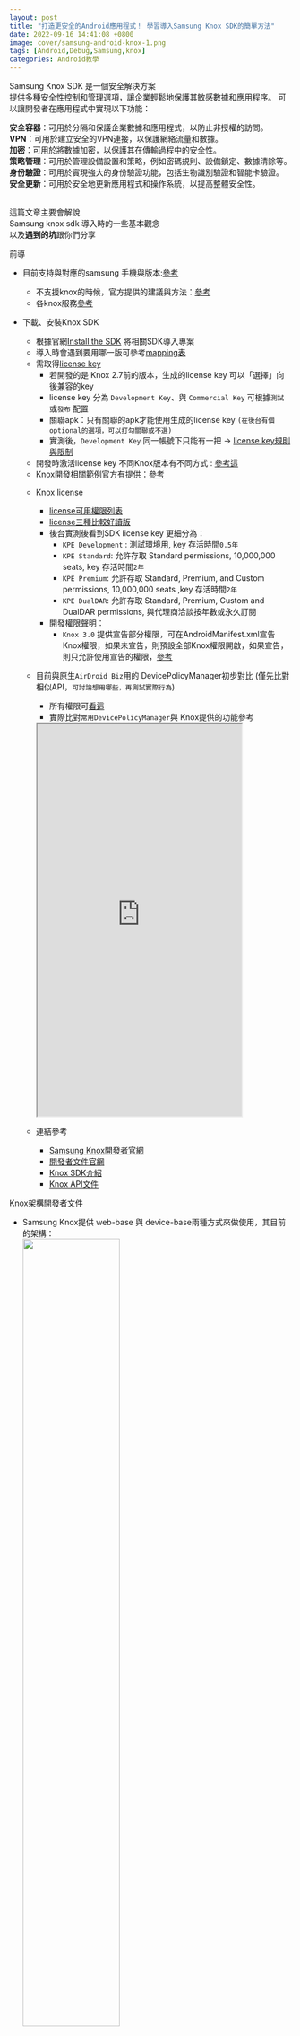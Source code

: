 ```yaml
---
layout: post
title: "打造更安全的Android應用程式！ 學習導入Samsung Knox SDK的簡單方法"
date: 2022-09-16 14:41:08 +0800
image: cover/samsung-android-knox-1.png
tags: [Android,Debug,Samsung,knox]
categories: Android教學
---
```


<div class="c-border-main-title-2">Samsung Knox SDK 是一個安全解決方案</div>

<div class="c-border-content-title-4">
  提供多種安全性控制和管理選項，讓企業輕鬆地保護其敏感數據和應用程序。
  可以讓開發者在應用程式中實現以下功能：
</div>
<p class = "table_container">
  <b>安全容器</b>：可用於分隔和保護企業數據和應用程式，以防止非授權的訪問。<br>
  <b>VPN</b>：可用於建立安全的VPN連接，以保護網絡流量和數據。<br>
  <b>加密</b>：可用於將數據加密，以保護其在傳輸過程中的安全性。<br>
  <b>策略管理</b>：可用於管理設備設置和策略，例如密碼規則、設備鎖定、數據清除等。<br>
  <b>身份驗證</b>：可用於實現強大的身份驗證功能，包括生物識別驗證和智能卡驗證。<br>
  <b>安全更新</b>：可用於安全地更新應用程式和操作系統，以提高整體安全性。<br><br>

  這篇文章主要會解說<br>
  Samsung knox sdk 導入時的一些基本觀念<br>
  以及<b>遇到的坑</b>跟你們分享<br>
</p>

<div class="c-border-main-title-2">前導</div>

* 目前支持與對應的samsung 手機與版本:[參考](https://www.samsungknox.com/en/knox-platform/supported-devices)
  - 不支援knox的時候，官方提供的建議與方法：[參考](https://docs.samsungknox.com/admin/fundamentals/faqs/kba-349-about-android-others-android-go-devices.htm)
  - 各knox服務[參考](https://docs.samsungknox.com/admin/knox-admin-portal/welcome.htm)
* 下載、安裝Knox SDK
  - 根據官網[Install the SDK](https://docs.samsungknox.com/dev/knox-sdk/install-sdk.htm) 將相關SDK導入專案
  - 導入時會遇到要用哪一版可參考[mapping表](https://docs.samsungknox.com/dev/common/knox-version-mapping.htm)
  - 需取得[license key](https://docs.samsungknox.com/dev/common/tutorial-get-a-license.htm)
     - 若開發的是 Knox 2.7前的版本，生成的license key 可以「選擇」向後兼容的key
     - license key 分為 `Development Key`、與 `Commercial Key` 可根據`測試`或`發布` 配置
     - 關聯apk：只有關聯的apk才能使用生成的license key
     `(在後台有個optional的選項，可以打勾關聯或不選)`
     - 實測後，`Development Key` 同一帳號下只能有一把
     -> [license key規則與限制](https://docs.samsungknox.com/dev/common/knox-licenses.htm)
  - 開發時激活license key 不同Knox版本有不同方式 : [參考這](https://docs.samsungknox.com/dev/knox-sdk/tutorial-activate-license.htm)
  - Knox開發相關範例官方有提供：[參考](https://docs.samsungknox.com/dev/knox-sdk/tutorial-overview.htm)

  * Knox license
    - [license可用權限列表](https://docs.samsungknox.com/dev/common/license-permissions.htm)
    - [license三種比較好讀版](https://docs.google.com/spreadsheets/d/1Os01grTu-vDTVm5SL8VVn1QZ4NH_3gbHDT9ILAGhiEM/edit?usp=sharing)
    - 後台實測後看到SDK license key 更細分為：
        - `KPE Development` : 測試環境用, key 存活時間`0.5年`
        - `KPE Standard`: 允許存取 Standard permissions, 10,000,000 seats, key 存活時間`2年`
        - `KPE Premium`:  允許存取 Standard, Premium, and Custom permissions, 10,000,000 seats ,key 存活時間`2年`
        - `KPE DualDAR`:  允許存取 Standard, Premium, Custom and DualDAR permissions, 與代理商洽談按年數或永久訂閱
    - 開發權限聲明：
        - `Knox 3.0` 提供宣告部分權限，可在AndroidManifest.xml宣告Knox權限，如果未宣告，則預設全部Knox權限開啟，如果宣告，則只允許使用宣告的權限，[參考](https://docs.samsungknox.com/dev/common/tutorial-knox-permissions.htm)

  * 目前與原生`AirDroid Biz`用的 DevicePolicyManager初步對比 (僅先比對相似API，`可討論想用哪些，再測試實際行為`)
    - 所有權限可[看這](https://docs.google.com/spreadsheets/d/1Os01grTu-vDTVm5SL8VVn1QZ4NH_3gbHDT9ILAGhiEM/edit?usp=sharing)
    - 實際比對`常用DevicePolicyManager`與 Knox提供的功能參考
    <iframe src="https://docs.google.com/spreadsheets/d/e/2PACX-1vQ09cQTkBr3L2di8b886ZcjEA9FMlv0trg90SgQFMg4okJx3YERuAXBNDtdSzmVRdxmSXxWMdchBaXL/pubhtml?gid=0&amp;single=true&amp;widget=true&amp;headers=false" height="700"
       width="80%"></iframe>

  * 連結參考
    - [Samsung Knox開發者官網](https://developer.samsungknox.com/#)
    - [開發者文件官網](https://docs.samsungknox.com/dev/index.htm)
    - [Knox SDK介紹](https://docs.samsungknox.com/dev/knox-sdk/index.htm)
    - [Knox API文件](https://docs.samsungknox.com/devref/knox-sdk/reference/packages.html)

<div class="c-border-main-title-2">Knox架構開發者文件</div>

  - Samsung Knox提供 web-base 與 device-base兩種方式來做使用，其目前的架構：  
   <img src="https://docs.samsungknox.com/dev/common/images/knox-ecosystem.png" width="60%"/><br>

<div class="c-border-main-title-2">Activite license note</div>
   * android 6.0.1 samsung s6 ,測試`Knox 3.8`
     - 下載samsung開發者後台的Knox 3.8版 ，使用方法[knox3.7.1 higher](https://docs.samsungknox.com/dev/knox-sdk/tutorial-activate-license.htm)，解析URI時，報exception
     - 改用[knox2.7 lower](https://docs.samsungknox.com/dev/knox-sdk/tutorial-activate-license.htm)報出`java.lang.RuntimeException: Stub!`<br>
       -> 解決方法：加入`supportlib.jar`並加入gradle dependencies<br>
       `用IDE的Add as library功能的需注意以下`：
       這裡需將原本knox sdk與supportlib 兩個jar檔案改成以下，runtime才不會再報錯
       <script src="https://gist.github.com/KuanChunChen/fefe8c4005184dbaecf0d20645709ba8.js"></script>

     - 上述成功後激活license key時，需啟動admin權限，不然會回傳`internal error`<br>
       <script src="https://gist.github.com/KuanChunChen/a3880c775ce2a8617ffc8dde47bfb865.js"></script>

     - 這裡有個坑 啟動license時需使用Boardcast接收返回結果
         - 但目前官方文件顯示 knox 啟用license 的廣播action 是使用
           <script src="https://gist.github.com/KuanChunChen/878e1a32ea9ab7b614afd68969ed5b30.js"></script>
          但是舊版 Knox API level 19 (Knox 2.6) 上實測Knox不會發上面Action，而是如下
           <script src="https://gist.github.com/KuanChunChen/9cdd580d99d2d89d2e2f57430b1c9a4d.js"></script>
         - 這邊看到官方說 [2.x升級3.x時nameSpace有改](https://docs.samsungknox.com/dev/knox-sdk/new-intent-names.htm) (Knox api 30這版開始改了)

         - 所以他這邊提供一個方法：[參考](https://docs.samsungknox.com/dev/knox-sdk/support-older-devices.htm)
            - 就是加入`supportlib.jar` 並把上方連結內的相關receiver加入`Manifest.xml`

* android 12 samsung A52s ,測試`Knox 3.8`

  - 使用`knox3.7.1 higher` 與 `knox2.7 lower` 方法皆可以啟用license key


* 其他行為
  - 開發者後台目前能下載的有 Knox SDK 3.3 ~ 3.8 ，<br>
    上述test case都使用Knox3.8 能過編譯，<br>
    但可能部分行為僅支持其對應的版本，<br>
    後來有在Android 12上測試 Knox 3.3，<br>
    這時用`knox3.7.1 higher`active就會崩潰，<br>
    在Android 6.0.1 Knox 3.8 使用`knox3.7.1 higher`active同樣會崩潰<br>

<div class="c-border-main-title-2">開發遇到的事及研究</div>

 * Vpn 開發
   - 根據開發文件 有提供兩種Vpn方案
       1. 跟之前研究的原生[Android Vpn Service](https://growi.airdroid.com/RD/Android%20Vpn%20%E7%9B%B8%E9%97%9C%E6%96%B9%E6%A1%88)類似
       Knox在此基礎上擴展相關功能：[參考](https://docs.samsungknox.com/dev/knox-sdk/vpn-integrate-apps.htm)

       2. 另一個則是[GenericVpnPolicy API](https://docs.samsungknox.com/devref/knox-sdk/reference/com/samsung/android/knox/net/vpn/GenericVpnPolicy.html)<br>
       `createVpnProfile`，其提到提供對應的JSON格式來設定其vpn profile<br>
       不同json format對應不同模式<br>
       可參考：[vpn JSON格式](https://docs.samsungknox.com/dev/knox-sdk/VPN-json.htm)
       -> 目前Knox文件與之前需求類似的有 : <br>
       ipsec Hybrid RSA 、PSK、xauth RSA、IKE2 PSK、IKE2 RSA...等等<br>
       另外文件中寫到`Knox api level 35 Deprecated` -> 對應至`Android 12`

 * LockScreen Password
   - 生物解鎖，設置指紋解鎖或臉部解鎖：[點此](https://docs.samsungknox.com/dev/knox-sdk/biometrics.htm)

<div class="c-border-main-title-2">分享實際開發啟動license與knox permission的思路</div>
  其實如何啟動Knox只需要看官方文件上的方式去想就可<br>
  這邊我提供我規劃的思維給大家，如下：
 - 目前將它包成dagger2 module
  - 結構如圖 ：<br>
  ![knox_module.png](/images/others/knox_module.png)
      - `ExampleKnoxActivity` 用來demo 裡面會放一些其他類實作的呼叫範例
      - 之後只需要inject `KnoxManager`跟init`KnoxModule`就能使用

      ![knox_inject_01.png](/images/others/knox_inject_01.png)<br>

      ![knox_inject_02.png](/images/others/knox_inject_02.png)<br>

      - `KnoxLicense`內存放一些常數與key值可再自行變更，未來如要不上傳key也可再調整
      - 實際使用只需了解`KnoxManager`
      - 主要新增了註冊/解綁knox廣播、起/停用license等功能
        後續主要會從`KnoxManager`新增相關func
      - 其中 `KnoxLicenseReceiver` 因為官方Knox3.7含以下的只有提供Boardcast的方式來接收激活成功與否<br>
      這邊利用Kotlin特性包好<br>
      實際使用knoxManager內的方法註冊並返回結果<br>
      ![knox_inject_03.png](/images/others/knox_inject_03.png)

  `理論上用Koin當DI也可，而且個人也比較喜歡Koin，之後有空再寫一篇koin寫的DI`

* 加入knox permission
  - 加入權限宣告至manifest
  ![knox_permission.png](/images/others/knox_permission.png)
  - Knox API 30是新舊包名的分水嶺，<br>
  這次實測Knox API 19 無法使用新的permission request 如：<br>
  `com.samsung.android.knox.permission.KNOX_APP_MGMT` <br>
  使用`com.example.supportlibclient.SUPPORT_PERMISSION`才成功<br>

  - runtime permission
    ![knox_run_time_permission_01.png](/images/others/knox_run_time_permission.png)<br>


* 其他相關<br>
  部分API操控需解析對應URI 這邊拉出共用的<br>
  ![knox_constant.png](/images/others/knox_constant.png)
